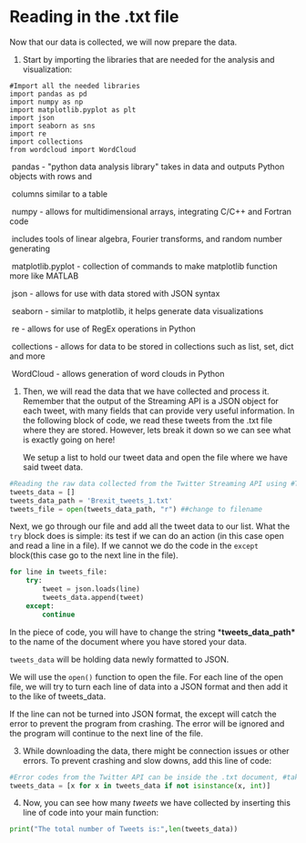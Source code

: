  <!--title={Reading in the .txt file }-->

<!--badges={Web Development:}-->

# Reading in the .txt file 

Now that our data is collected, we will now prepare the data.

1. Start by importing the libraries that are needed for the analysis and visualization:

```
#Import all the needed libraries
import pandas as pd
import numpy as np
import matplotlib.pyplot as plt
import json
import seaborn as sns
import re
import collections
from wordcloud import WordCloud
```

​		pandas - "python data analysis library" takes in data and outputs Python objects with rows and 

​						columns similar to a table

​		numpy - allows for multidimensional arrays, integrating C/C++ and Fortran code

​						includes tools of linear algebra, Fourier transforms, and random number generating

​		matplotlib.pyplot - collection of commands to make matplotlib function more like MATLAB

​		json - allows for use with data stored with JSON syntax

​		seaborn - similar to matplotlib, it helps generate data visualizations

​		re - allows for use of RegEx operations in Python

​		collections - allows for data to be stored in collections such as list, set, dict and more

​		WordCloud - allows generation of word clouds in Python

1. Then, we will read the data that we have collected and process it. Remember that the output of the Streaming API is a JSON object for each tweet, with many fields that can provide very useful information. In the following block of code, we read these tweets from the .txt file where they are stored. However, lets break it down so we can see what is exactly going on here!

   We setup a list to hold our tweet data and open the file where we have said tweet data.

```python
#Reading the raw data collected from the Twitter Streaming API using #Tweepy. 
tweets_data = []
tweets_data_path = 'Brexit_tweets_1.txt'
tweets_file = open(tweets_data_path, "r") ##change to filename
```

Next, we go through our file and add all the tweet data to our list. What the `try` block does is simple: its test if we can do an action (in this case open and read a line in a file). If we cannot we do the code in the `except` block(this case go to the next line in the file).

```python
for line in tweets_file:
    try:
        tweet = json.loads(line)
        tweets_data.append(tweet)
    except:
        continue
```

In the piece of code, you will have to change the string ***tweets_data_path\*** to the name of the document where you have stored your data. 

```tweets_data``` will be holding data newly formatted to JSON. 

We will use the ```open()``` function to open the file. For each line of the open file, we will try to turn each line of data into a JSON format and then add it to the like of tweets_data. 

If the line can not be turned into JSON format, the except will catch the error to prevent the program from crashing. The error will be ignored and the program will continue to the next line of the file.

3. While downloading the data, there might be connection issues or other errors. To prevent crashing and slow downs, add this line of code:

```python
#Error codes from the Twitter API can be inside the .txt document, #take them off
tweets_data = [x for x in tweets_data if not isinstance(x, int)]
```

4. Now, you can see how many *tweets* we have collected by inserting this line of code into your main function:

```python
print("The total number of Tweets is:",len(tweets_data))
```